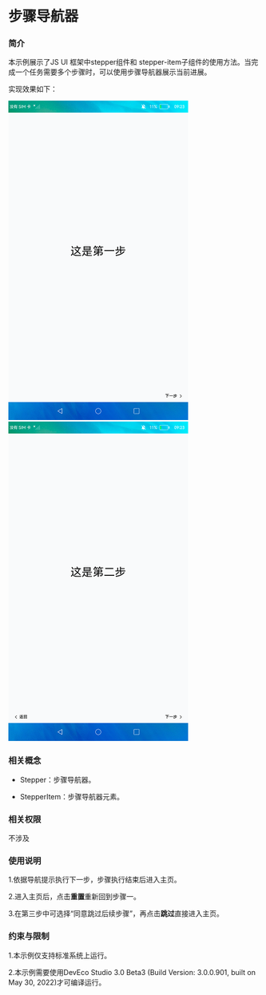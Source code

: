 # 步骤导航器

### 简介

本示例展示了JS UI 框架中stepper组件和 stepper-item子组件的使用方法。当完成一个任务需要多个步骤时，可以使用步骤导航器展示当前进展。

实现效果如下：

![](screenshots/device/stepper_1.png)
![](screenshots/device/stepper_2.png)

### 相关概念

-  Stepper：步骤导航器。

-  StepperItem：步骤导航器元素。

### 相关权限

不涉及

### 使用说明

1.依据导航提示执行下一步，步骤执行结束后进入主页。

2.进入主页后，点击**重置**重新回到步骤一。

3.在第三步中可选择“同意跳过后续步骤”，再点击**跳过**直接进入主页。

### 约束与限制

1.本示例仅支持标准系统上运行。

2.本示例需要使用DevEco Studio 3.0 Beta3 (Build Version: 3.0.0.901, built on May 30, 2022)才可编译运行。


